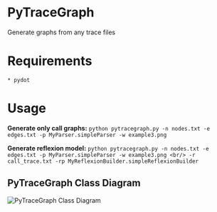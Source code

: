 PyTraceGraph
=============

Generate graphs from any trace files

# Requirements #
	* pydot

# Usage #

**Generate only call graphs:**
	`python pytracegraph.py -n nodes.txt -e edges.txt -p MyParser.simpleParser -w example3.png`

**Generate reflexion model:**
	`python pytracegraph.py -n nodes.txt -e edges.txt -p MyParser.simpleParser -w example3.png <br/>
	 -r call_trace.txt -rp MyReflexionBuilder.simpleReflexionBuilder`

PyTraceGraph Class Diagram
-------

![PyTraceGraph Class Diagram](http://tomazeli.net/images/pytracegraph_arch.png "Class Diagram")

